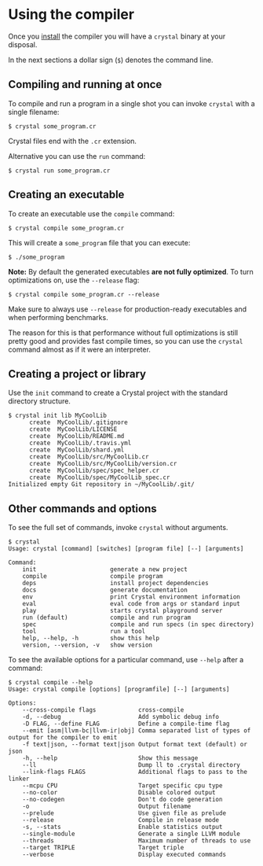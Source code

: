 # Using the compiler

Once you [install](../installation/README.md) the compiler you will have a `crystal` binary at your disposal.

In the next sections a dollar sign (`$`) denotes the command line.

## Compiling and running at once

To compile and run a program in a single shot you can invoke `crystal` with a single filename:

```
$ crystal some_program.cr
```

Crystal files end with the `.cr` extension.

Alternative you can use the `run` command:

```
$ crystal run some_program.cr
```

## Creating an executable

To create an executable use the `compile` command:

```
$ crystal compile some_program.cr
```

This will create a `some_program` file that you can execute:

```
$ ./some_program
```

**Note:** By default the generated executables **are not fully optimized**. To turn optimizations on, use the `--release` flag:

```
$ crystal compile some_program.cr --release
```

Make sure to always use `--release` for production-ready executables and when performing benchmarks.

The reason for this is that performance without full optimizations is still pretty good and provides fast compile times, so you can use the `crystal` command almost as if it were an interpreter.

## Creating a project or library

Use the `init` command to create a Crystal project with the standard directory structure.

```
$ crystal init lib MyCoolLib
      create  MyCoolLib/.gitignore
      create  MyCoolLib/LICENSE
      create  MyCoolLib/README.md
      create  MyCoolLib/.travis.yml
      create  MyCoolLib/shard.yml
      create  MyCoolLib/src/MyCoolLib.cr
      create  MyCoolLib/src/MyCoolLib/version.cr
      create  MyCoolLib/spec/spec_helper.cr
      create  MyCoolLib/spec/MyCoolLib_spec.cr
Initialized empty Git repository in ~/MyCoolLib/.git/
```

## Other commands and options

To see the full set of commands, invoke `crystal` without arguments.

```
$ crystal
Usage: crystal [command] [switches] [program file] [--] [arguments]

Command:
    init                     generate a new project
    compile                  compile program
    deps                     install project dependencies
    docs                     generate documentation
    env                      print Crystal environment information
    eval                     eval code from args or standard input
    play                     starts crystal playground server
    run (default)            compile and run program
    spec                     compile and run specs (in spec directory)
    tool                     run a tool
    help, --help, -h         show this help
    version, --version, -v   show version
```

To see the available options for a particular command, use `--help` after a command:

```
$ crystal compile --help
Usage: crystal compile [options] [programfile] [--] [arguments]

Options:
    --cross-compile flags            cross-compile
    -d, --debug                      Add symbolic debug info
    -D FLAG, --define FLAG           Define a compile-time flag
    --emit [asm|llvm-bc|llvm-ir|obj] Comma separated list of types of output for the compiler to emit
    -f text|json, --format text|json Output format text (default) or json
    -h, --help                       Show this message
    --ll                             Dump ll to .crystal directory
    --link-flags FLAGS               Additional flags to pass to the linker
    --mcpu CPU                       Target specific cpu type
    --no-color                       Disable colored output
    --no-codegen                     Don't do code generation
    -o                               Output filename
    --prelude                        Use given file as prelude
    --release                        Compile in release mode
    -s, --stats                      Enable statistics output
    --single-module                  Generate a single LLVM module
    --threads                        Maximum number of threads to use
    --target TRIPLE                  Target triple
    --verbose                        Display executed commands
```
